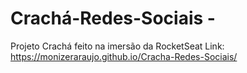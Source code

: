 ﻿# Crachá-Redes-Sociais -
Projeto Crachá feito na imersão da RocketSeat 
Link: https://monizeraraujo.github.io/Cracha-Redes-Sociais/
